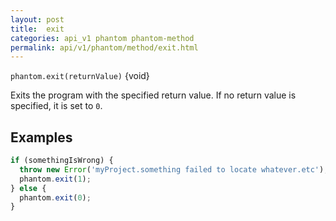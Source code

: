 ```yaml
---
layout: post
title:  exit
categories: api_v1 phantom phantom-method
permalink: api/v1/phantom/method/exit.html
---
```


`phantom.exit(returnValue)` {void}

Exits the program with the specified return value. If no return value is specified, it is set to `0`.

## Examples

```javascript
if (somethingIsWrong) {
  throw new Error('myProject.something failed to locate whatever.etc');
  phantom.exit(1);
} else {
  phantom.exit(0);
}
```









